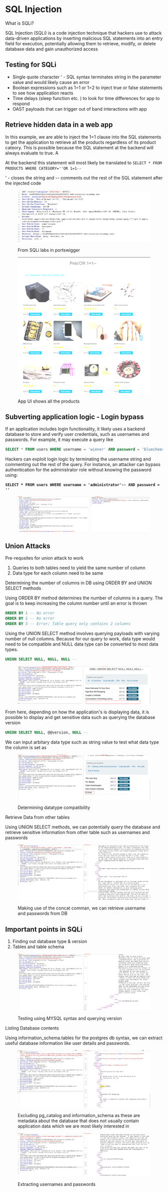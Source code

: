 # SQL Injection

What is SQLi?

SQL Injection (SQLi) is a code injection technique that hackers use to attack data-driven applications by inserting malicious SQL statements into an entry field for execution, potentially allowing them to retrieve, modify, or delete database data and gain unauthorized access

## Testing for SQLi

* Single quote character ' - SQL syntax terminates string in the parameter value and would likely cause an error
* Boolean expressions such as 1=1 or 1=2 to inject true or false statements to see how application reacts
* Time delays (sleep function etc. ) to look for time differences for app to respond
* OAST payloads  that can trigger out of  band interactions with app


## Retrieve hidden data in a web app

In this example, we are able to inject the 1=1 clause into the SQL statements to get the application to retrieve all the products regardless of its product cateory. This is possible because the SQL statement at the backend will always evaluate to true. A

At the backend this statement will most likely be translated to `SELECT * FROM PRODUCTS WHERE CATEGORY=''OR 1=1--`

'  - closes the string and -- comments out the rest of the SQL statement after the injected code

<figure><img src="../.gitbook/assets/image (87).png" alt=""><figcaption><p>From SQLi labs in portswigger</p></figcaption></figure>

<figure><img src="../.gitbook/assets/image (88).png" alt=""><figcaption><p>App UI shows all the products</p></figcaption></figure>

## Subverting application logic  - Login bypass

If an application includes login functionality, it likely uses a backend database to store and verify user credentials, such as usernames and passwords. For example, it may execute a query like&#x20;

```sql
SELECT * FROM users WHERE username = 'wiener' AND password = 'bluecheese';
```

Hackers can exploit login logic by terminating the username string and commenting out the rest of the query. For instance, an attacker can bypass authentication for the administrator role without knowing the password using:

<pre class="language-sql"><code class="lang-sql"><strong>SELECT * FROM users WHERE username = 'administrator'-- AND password = ''
</strong></code></pre>



<figure><img src="../.gitbook/assets/image (89).png" alt=""><figcaption></figcaption></figure>

## Union Attacks

Pre-requsites for union attack to work

1. Queries to both tables need to yield the same number of column
2. Data type for each column need to be same

Determining the number of columns in DB using ORDER BY and UNION SELECT methods

Using ORDER BY method determines the number of columns in a query. The goal is to keep increasing the column number until an error is thrown

```sql
ORDER BY 1 -- No error
ORDER BY 2 -- No error
ORDER BY 3 -- Error; Table query only contains 2 columns
```

Using the UNION SELECT method involves querying payloads with varying number of null columns. Because for our query to work, data type would need to be compatible and NULL data type can be converted to most data types.&#x20;

```sql
UNION SELECT NULL, NULL, NULL --
```

<figure><img src="../.gitbook/assets/image (3).png" alt=""><figcaption></figcaption></figure>

From here, depending on how the application's is displaying data, it is possible to display and get sensitive data such as querying the database version

```sql
UNION SELECT NULL, @@version, NULL --
```

We can input arbitary data type such as string value to test what data type the column  is set as&#x20;

<figure><img src="../.gitbook/assets/image (4).png" alt=""><figcaption><p>Determining datatype compatibility</p></figcaption></figure>

Retrieve Data from other tables

Using UNION SELECT methods, we can potentially query the database and retrieve sensitive information from other table such as usernames and passwords

<figure><img src="../.gitbook/assets/image (5).png" alt=""><figcaption><p>Making use of the concat comman, we can retrieve username and passwords  from DB</p></figcaption></figure>



## Important points in SQLi

1. Finding out database type & version
2. Tables and table schema

<figure><img src="../.gitbook/assets/image (6).png" alt=""><figcaption><p>Testing using MYSQL syntax and querying version </p></figcaption></figure>

Listing Database contents

Using information\_schema.tables for the postgres db  syntax, we can extract useful database information like user details and passwords.

<figure><img src="../.gitbook/assets/image (1).png" alt=""><figcaption><p>Excluding pg_catalog and information_schema as these are metadata about the database that does not usually contain application data which we are most likely interested in</p></figcaption></figure>

<figure><img src="../.gitbook/assets/image (2).png" alt=""><figcaption><p>Extracting usernames and passwords</p></figcaption></figure>
